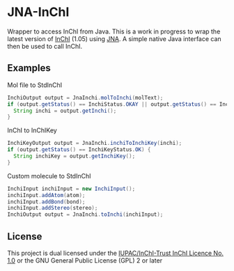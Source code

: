 # JNA-InChI
Wrapper to access InChI from Java. This is a work in progress to wrap the latest version of [InChI](https://www.inchi-trust.org/) (1.05) using [JNA](https://github.com/java-native-access/jna). A simple native Java interface can then be used to call InChI.

## Examples
Mol file to StdInChI
```java
InchiOutput output = JnaInchi.molToInchi(molText);
if (output.getStatus() == InchiStatus.OKAY || output.getStatus() == InchiStatus.WARNING) {
  String inchi = output.getInchi();
}
```

InChI to InChIKey
```java
InchiKeyOutput output = JnaInchi.inchiToInchiKey(inchi);
if (output.getStatus() == InchiKeyStatus.OK) {
  String inchiKey = output.getInchiKey();
}
```

Custom molecule to StdInChI
```java
InchiInput inchiInput = new InchiInput();
inchiInput.addAtom(atom);
inchiInput.addBond(bond);
inchiInput.addStereo(stereo);
InchiOutput output = JnaInchi.toInchi(inchiInput);
```

## License
This project is dual licensed under the [IUPAC/InChI-Trust InChI Licence No. 1.0](https://www.inchi-trust.org/download/105/LICENCE.pdf)
or the GNU General Public License (GPL) 2 or later
